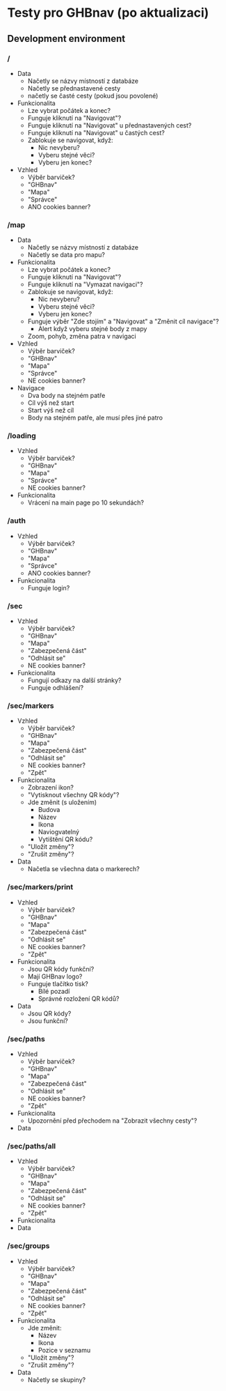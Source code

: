 # Testy pro GHBnav (po aktualizaci)

## Development environment

### /
- Data
    - Načetly se názvy místností z databáze
    - Načetly se přednastavené cesty
    - načetly se časté cesty (pokud jsou povolené)
- Funkcionalita
    - Lze vybrat počátek a konec?
    - Funguje kliknutí na "Navigovat"?
    - Funguje kliknutí na "Navigovat" u přednastavených cest?
    - Funguje kliknutí na "Navigovat" u častých cest?
    - Zablokuje se navigovat, když:
        - Nic nevyberu?
        - Vyberu stejné věci?
        - Vyberu jen konec?
- Vzhled
    - Výběr barviček?
    - "GHBnav"
    - "Mapa"
    - "Správce"
    - ANO cookies banner?

### /map
- Data
    - Načetly se názvy místností z databáze
    - Načetly se data pro mapu?
- Funkcionalita
    - Lze vybrat počátek a konec?
    - Funguje kliknutí na "Navigovat"?
    - Funguje kliknutí na "Vymazat navigaci"?
    - Zablokuje se navigovat, když:
        - Nic nevyberu?
        - Vyberu stejné věci?
        - Vyberu jen konec?
    - Funguje výběr "Zde stojím" a "Navigovat" a "Změnit cíl navigace"?
        - Alert když vyberu stejné body z mapy
    - Zoom, pohyb, změna patra v navigaci
- Vzhled
    - Výběr barviček?
    - "GHBnav"
    - "Mapa"
    - "Správce"
    - NE cookies banner?
- Navigace
    - Dva body na stejném patře
    - Cíl výš než start
    - Start výš než cíl
    - Body na stejném patře, ale musí přes jiné patro

### /loading
- Vzhled
    - Výběr barviček?
    - "GHBnav"
    - "Mapa"
    - "Správce"
    - NE cookies banner?
- Funkcionalita
    - Vrácení na main page po 10 sekundách?

### /auth
- Vzhled
    - Výběr barviček?
    - "GHBnav"
    - "Mapa"
    - "Správce"
    - ANO cookies banner?
- Funkcionalita
    - Funguje login?

### /sec
- Vzhled
    - Výběr barviček?
    - "GHBnav"
    - "Mapa"
    - "Zabezpečená část"
    - "Odhlásit se"
    - NE cookies banner?
- Funkcionalita
    - Fungují odkazy na další stránky?
    - Funguje odhlášení?

### /sec/markers
- Vzhled
    - Výběr barviček?
    - "GHBnav"
    - "Mapa"
    - "Zabezpečená část"
    - "Odhlásit se"
    - NE cookies banner?
    - "Zpět"
- Funkcionalita
    - Zobrazení ikon?
    - "Vytisknout všechny QR kódy"?
    - Jde změnit (s uložením)
        - Budova
        - Název
        - Ikona
        - Naviogvatelný
        - Vytištění QR kódu?
    - "Uložit změny"?
    - "Zrušit změny"?
- Data
    - Načetla se všechna data o markerech? 

### /sec/markers/print
- Vzhled
    - Výběr barviček?
    - "GHBnav"
    - "Mapa"
    - "Zabezpečená část"
    - "Odhlásit se"
    - NE cookies banner?
    - "Zpět"
- Funkcionalita
    - Jsou QR kódy funkční?
    - Mají GHBnav logo?
    - Funguje tlačítko tisk?
        - Bílé pozadí
        - Správné rozložení QR kódů?
- Data
    - Jsou QR kódy?
    - Jsou funkční? 

### /sec/paths
- Vzhled
    - Výběr barviček?
    - "GHBnav"
    - "Mapa"
    - "Zabezpečená část"
    - "Odhlásit se"
    - NE cookies banner?
    - "Zpět"
- Funkcionalita
    - Upozornění před přechodem na "Zobrazit všechny cesty"?
- Data

### /sec/paths/all
- Vzhled
    - Výběr barviček?
    - "GHBnav"
    - "Mapa"
    - "Zabezpečená část"
    - "Odhlásit se"
    - NE cookies banner?
    - "Zpět"
- Funkcionalita
- Data

### /sec/groups
- Vzhled
    - Výběr barviček?
    - "GHBnav"
    - "Mapa"
    - "Zabezpečená část"
    - "Odhlásit se"
    - NE cookies banner?
    - "Zpět"
- Funkcionalita
    - Jde změnit:
        - Název
        - Ikona
        - Pozice v seznamu
    - "Uložit změny"?
    - "Zrušit změny"? 
- Data
    - Načetly se skupiny?
